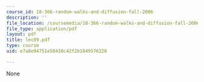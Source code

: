 ```yaml
---
course_id: 18-366-random-walks-and-diffusion-fall-2006
description: ''
file_location: /coursemedia/18-366-random-walks-and-diffusion-fall-2006/e7a8e94751e58410c42f2b1849576228_lec09.pdf
file_type: application/pdf
layout: pdf
title: lec09.pdf
type: course
uid: e7a8e94751e58410c42f2b1849576228

---
```

None
